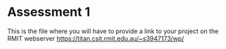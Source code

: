 # Assessment 1
This is the file where you will have to provide a link to your project on the RMIT webserver
https://titan.csit.rmit.edu.au/~s3947173/wp/

